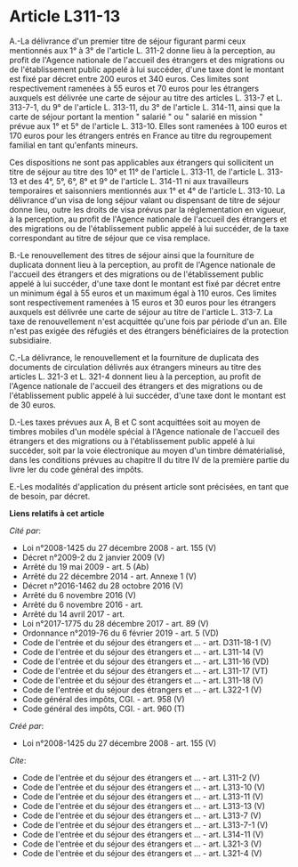 # Article L311-13

A.-La délivrance d'un premier titre de séjour figurant parmi ceux mentionnés aux 1° à 3° de l'article L. 311-2 donne lieu à
la perception, au profit de l'Agence nationale de l'accueil des étrangers et des migrations ou de l'établissement public
appelé à lui succéder, d'une taxe dont le montant est fixé par décret entre 200 euros et 340 euros. Ces limites sont
respectivement ramenées à 55 euros et 70 euros pour les étrangers auxquels est délivrée une carte de séjour au titre des
articles L. 313-7 et L. 313-7-1, du 9° de l'article L. 313-11, du 3° de l'article L. 314-11, ainsi que la carte de séjour
portant la mention " salarié " ou " salarié en mission " prévue aux 1° et 5° de l'article L. 313-10. Elles sont ramenées à
100 euros et 170 euros pour les étrangers entrés en France au titre du regroupement familial en tant qu'enfants mineurs. 

Ces dispositions ne sont pas applicables aux étrangers qui sollicitent un titre de séjour au titre des 10° et 11° de
l'article L. 313-11, de l'article L. 313-13 et des 4°, 5°, 6°, 8° et 9° de l'article L. 314-11 ni aux travailleurs
temporaires et saisonniers mentionnés aux 1° et 4° de l'article L. 313-10. La délivrance d'un visa de long séjour valant ou
dispensant de titre de séjour donne lieu, outre les droits de visa prévus par la réglementation en vigueur, à la perception,
au profit de l'Agence nationale de l'accueil des étrangers et des migrations ou de l'établissement public appelé à lui
succéder, de la taxe correspondant au titre de séjour que ce visa remplace.

B.-Le renouvellement des titres de séjour ainsi que la fourniture de duplicata donnent lieu à la perception, au profit de
l'Agence nationale de l'accueil des étrangers et des migrations ou de l'établissement public appelé à lui succéder, d'une
taxe dont le montant est fixé par décret entre un minimum égal à 55 euros et un maximum égal à 110 euros. Ces limites sont
respectivement ramenées à 15 euros et 30 euros pour les étrangers auxquels est délivrée une carte de séjour au titre de
l'article L. 313-7. La taxe de renouvellement n'est acquittée qu'une fois par période d'un an. Elle n'est pas exigée des
réfugiés et des étrangers bénéficiaires de la protection subsidiaire.

C.-La délivrance, le renouvellement et la fourniture de duplicata des documents de circulation délivrés aux étrangers mineurs
au titre des articles L. 321-3 et L. 321-4 donnent lieu à la perception, au profit de l'Agence nationale de l'accueil des
étrangers et des migrations ou de l'établissement public appelé à lui succéder, d'une taxe dont le montant est de 30 euros.

D.-Les taxes prévues aux A, B et C sont acquittées soit au moyen de timbres mobiles d'un modèle spécial à l'Agence nationale
de l'accueil des étrangers et des migrations ou à l'établissement public appelé à lui succéder, soit par la voie électronique
au moyen d'un timbre dématérialisé, dans les conditions prévues au chapitre II du titre IV de la première partie du livre Ier
du code général des impôts.

E.-Les modalités d'application du présent article sont précisées, en tant que de besoin, par décret.

**Liens relatifs à cet article**

_Cité par_:

  - Loi n°2008-1425 du 27 décembre 2008 - art. 155 (V)
  - Décret n°2009-2 du 2 janvier 2009 (V)
  - Arrêté du 19 mai 2009 - art. 5 (Ab)
  - Arrêté du 22 décembre 2014 - art. Annexe 1 (V)
  - Décret n°2016-1462 du 28 octobre 2016 (V)
  - Arrêté du 6 novembre 2016 (V)
  - Arrêté du 6 novembre 2016 - art.
  - Arrêté du 14 avril 2017 - art.
  - Loi n°2017-1775 du 28 décembre 2017 - art. 89 (V)
  - Ordonnance n°2019-76 du 6 février 2019 - art. 5 (VD)
  - Code de l'entrée et du séjour des étrangers et ... - art. D311-18-1 (V)
  - Code de l'entrée et du séjour des étrangers et ... - art. L311-14 (V)
  - Code de l'entrée et du séjour des étrangers et ... - art. L311-16 (VD)
  - Code de l'entrée et du séjour des étrangers et ... - art. L311-17 (VT)
  - Code de l'entrée et du séjour des étrangers et ... - art. L311-18 (V)
  - Code de l'entrée et du séjour des étrangers et ... - art. L322-1 (V)
  - Code général des impôts, CGI. - art. 958 (V)
  - Code général des impôts, CGI. - art. 960 (T)

_Créé par_:

  - Loi n°2008-1425 du 27 décembre 2008 - art. 155 (V)

_Cite_:

  - Code de l'entrée et du séjour des étrangers et ... - art. L311-2 (V)
  - Code de l'entrée et du séjour des étrangers et ... - art. L313-10 (V)
  - Code de l'entrée et du séjour des étrangers et ... - art. L313-11 (V)
  - Code de l'entrée et du séjour des étrangers et ... - art. L313-13 (V)
  - Code de l'entrée et du séjour des étrangers et ... - art. L313-7 (V)
  - Code de l'entrée et du séjour des étrangers et ... - art. L313-7-1 (V)
  - Code de l'entrée et du séjour des étrangers et ... - art. L314-11 (V)
  - Code de l'entrée et du séjour des étrangers et ... - art. L321-3 (V)
  - Code de l'entrée et du séjour des étrangers et ... - art. L321-4 (V)
